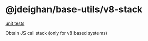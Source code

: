 @jdeighan/base-utils/v8-stack
=============================

[unit tests](../test/v8-stack.test.coffee)

Obtain JS call stack (only for v8 based systems)

